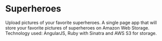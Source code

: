 Superheroes
==========
Upload pictures of your favorite superheroes.
A single page app that will store your favorite pictures of superheroes on Amazon Web Storage.
Technology used: AngularJS, Ruby with Sinatra and AWS S3 for storage.

